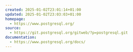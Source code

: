 ```yaml
---
created: 2025-01-02T23:01:14+01:00
updated: 2025-01-02T23:03:03+01:00
homepage:
  - https://www.postgresql.org/
source:
  - https://git.postgresql.org/gitweb/?p=postgresql.git
documentation:
  - https://www.postgresql.org/docs/
---
```

